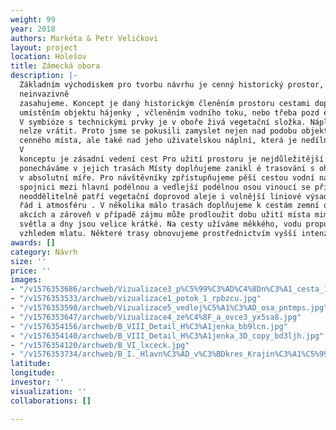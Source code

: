 ```yaml
---
weight: 99
year: 2018
authors: Markéta & Petr Veličkovi
layout: project
location: Holešov
title: Zámecká obora
description: |-
  Základním východiskem pro tvorbu návrhu je cenný historický prostor, do kterého
  neinvazivně
  zasahujeme. Koncept je daný historickým členěním prostoru cestami doprovázenými alejemi , jádrovým
  umístěním objektu hájenky , včleněním vodního toku, nebo třeba pozd ějším umístěním jezdeckého oválu.
  V symbióze s technickými prvky je v oboře živá vegetační složka. Náplň a původní užití prostoru dnes
  nelze vrátit. Proto jsme se pokusili zamyslet nejen nad podobu objektu z hlediska historicky velice
  cenného místa, ale také nad jeho uživatelskou náplní, která je nedílně spojená se změnou majitelů.
  V
  konceptu je zásadní vedení cest Pro užití prostoru je nejdůležitější jejich kvalitní povrch. Cesty
  ponecháváme v jejich trasách Místy doplňujeme zanikl é trasování s ohledem na smysluplnost , ne
  v absolutní míře. Pro návštěvníky zpřístupňujeme pěší cestou vodní náhon a také doplňujeme chybějící
  spojnici mezi hlavní podélnou a vedlejší podélnou osou vinoucí se při východní hranici obory. K cestám
  neoddělitelně patří vegetační doprovod aleje i volnější liniové výsadby stromů. Ty vnášejí do prostoru
  řád i atmosféru . V několika málo trasách doplňujeme k cestám zemní osvětlení, které může sloužit při
  akcích a zároveň v případě zájmu může prodloužit dobu užití místa mimo vegetační sezónu, kdy je málo
  světla a dny jsou velice krátké. Na cesty užíváme měkkého, vodu propustného povrchu s tradičním
  vzhledem mlatu. Některé trasy obnovujeme prostřednictvím vyšší intenzity kosení trávníku
awards: []
category: Návrh
size: ''
price: ''
images:
- "/v1576353686/archweb/Vizualizace3_p%C5%99%C3%AD%C4%8Dn%C3%A1_cesta_1_utozj8.jpg"
- "/v1576353533/archweb/vizualizace1_potok_1_rpbzcu.jpg"
- "/v1576353598/archweb/Vizualizace5_vedlej%C5%A1%C3%AD_osa_pntmps.jpg"
- "/v1576353647/archweb/Vizualizace4_ze%C4%8F_a_ovce3_yx5sa8.jpg"
- "/v1576354156/archweb/B_VIII_Detail_H%C3%A1jenka_bb9lcn.jpg"
- "/v1576354140/archweb/B_VIII_Detail_H%C3%A1jenka_3D_copy_bd3ljh.jpg"
- "/v1576354120/archweb/B_VI_lxceck.jpg"
- "/v1576353734/archweb/B_I._Hlavn%C3%AD_v%C3%BDkres_Krajin%C3%A1%C5%99sko_architektonick%C3%A9_%C5%99e%C5%A1en%C3%AD_zmen%C5%A1en%C3%BD_v%C3%BDkres_stikye.jpg"
latitude: 
longitude: 
investor: ''
visualization: ''
collaborations: []

---
```

